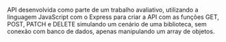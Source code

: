 API desenvolvida como parte de um trabalho avaliativo, utilizando a linguagem JavaScript com o Express para criar a API com as funções GET, POST, PATCH e DELETE simulando um cenário de uma biblioteca, sem conexão com banco de dados, apenas manipulando um array de objetos.
